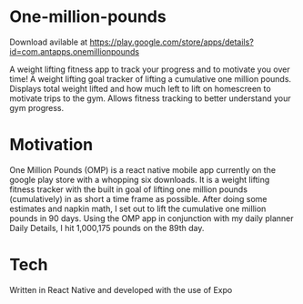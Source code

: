 # One-million-pounds
Download avilable at https://play.google.com/store/apps/details?id=com.antapps.onemillionpounds 

A weight lifting fitness app to track your progress and to motivate you over time! A weight lifting goal tracker of lifting a cumulative one million pounds. Displays total weight lifted and how much left to lift on homescreen to motivate trips to the gym. Allows fitness tracking to better understand your gym progress.

# Motivation
One Million Pounds (OMP) is a react native mobile app currently on the google play store with a whopping six downloads. It is a weight lifting fitness tracker with the built in goal of lifting one million pounds (cumulatively) in as short a time frame as possible. After doing some estimates and napkin math, I set out to lift the cumulative one million pounds in 90 days. Using the OMP app in conjunction with my daily planner Daily Details, I hit 1,000,175 pounds on the 89th day.

# Tech
Written in React Native and developed with the use of Expo
